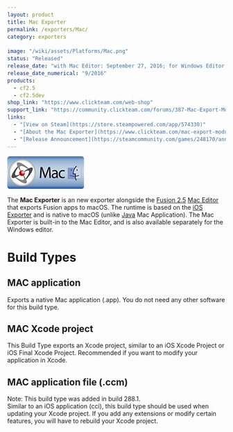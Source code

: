 ```yaml
---
layout: product
title: Mac Exporter
permalink: /exporters/Mac/
category: exporters

image: "/wiki/assets/Platforms/Mac.png"
status: "Released"
release_date: "with Mac Editor: September 27, 2016; for Windows Editor: April 24, 2017"
release_date_numerical: "9/2016"
products:
  - cf2.5
  - cf2.5dev
shop_link: "https://www.clickteam.com/web-shop"
support_link: "https://community.clickteam.com/forums/387-Mac-Export-Module-amp-Fusion-MAC-Editor"
links:
  - "[View on Steam](https://store.steampowered.com/app/574330)"
  - "[About the Mac Exporter](https://www.clickteam.com/mac-export-module)"
  - "[Release Announcement](https://steamcommunity.com/games/248170/announcements/detail/1281681022013632372)"
---
```


![](/wiki/assets/Clickteam/Fusion_Mac.png)

The **Mac Exporter** is an new exporter alongside the [Fusion 2.5](/fusion/2.5) [Mac Editor](/fusion/2.5/#mac-editor) that exports Fusion apps to macOS. The runtime is based on the [iOS Exporter](/exporters/iOS) and is native to macOS (unlike [Java](/exporters/Java) Mac Application). The Mac Exporter is built-in to the Mac Editor, and is also available separately for the Windows editor.

# Build Types 
## MAC application
Exports a native Mac application (.app). You do not need any other software for this build type.

## MAC Xcode project
This Build Type exports an Xcode project, similar to an iOS Xcode Project or iOS Final Xcode Project. Recommended if you want to modify your application in Xcode.

## MAC application file (.ccm)
Note: This build type was added in build 288.1.  
Similar to an iOS application (cci), this build type should be used when updating your Xcode project. If you add any extensions or modify certain features, you will have to rebuild your Xcode project.
